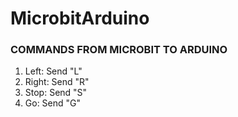# MicrobitArduino
### COMMANDS FROM MICROBIT TO ARDUINO 
1. Left: Send "L"  
2. Right: Send "R"  
3. Stop: Send "S"  
4. Go: Send "G"  
